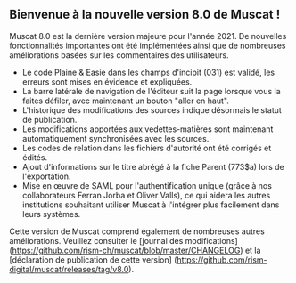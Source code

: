 ## Bienvenue à la nouvelle version 8.0 de Muscat !

Muscat 8.0 est la dernière version majeure pour l'année 2021. De nouvelles fonctionnalités importantes ont été implémentées ainsi que de nombreuses améliorations basées sur les commentaires des utilisateurs. 

* Le code Plaine & Easie dans les champs d'incipit (031) est validé, les erreurs sont mises en évidence et expliquées.
* La barre latérale de navigation de l'éditeur suit la page lorsque vous la faites défiler, avec maintenant un bouton "aller en haut".
* L'historique des modifications des sources indique désormais le statut de publication. 
* Les modifications apportées aux vedettes-matières sont maintenant automatiquement synchronisées avec les sources.
* Les codes de relation dans les fichiers d'autorité ont été corrigés et édités.
* Ajout d'informations sur le titre abrégé à la fiche Parent (773$a) lors de l'exportation. 
* Mise en œuvre de SAML pour l'authentification unique (grâce à nos collaborateurs Ferran Jorba et Oliver Valls), ce qui aidera les autres institutions souhaitant utiliser Muscat à l'intégrer plus facilement dans leurs systèmes.

Cette version de Muscat comprend également de nombreuses autres améliorations. Veuillez consulter le [journal des modifications] (https://github.com/rism-ch/muscat/blob/master/CHANGELOG) et la [déclaration de publication de cette version] (https://github.com/rism-digital/muscat/releases/tag/v8.0).
